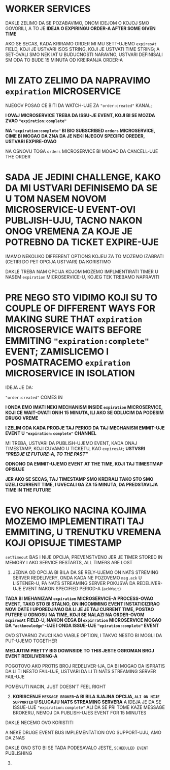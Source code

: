 # WORKER SERVICES

DAKLE ZELIMO DA SE POZABAVIMO, ONOM IDEJOM O KOJOJ SMO GOVORILI, A TO JE **IDEJA O EXPIRINGU ORDER-A AFTER SOME GIVEN TIME**

AKO SE SECAS, KADA KRIRAMO ORDER MI MU SETT-UJEMO `expiresAt` FIELD, KOJI JE USTVARI ISOS STRING, KOJI JE USTVATI TIME STRING; A SET-OVALI SMO NEK IAT U BUDUCNOSTI NARAVNO, USTVARI DEFINISALI SM ODA TO BUDE 15 MINUTA OD KREIRANJA ORDER-A

# MI ZATO ZELIMO DA NAPRAVIMO `expiration` MICROSERVICE

NJEGOV POSAO CE BITI DA WATCH-UJE ZA `"order:created"` KANAL; 

**I OVAJ MICROSERVICE TREBA DA ISSU-JE EVENT, KOJI BI SE MOZDA ZVAO `"expiration:complete"`**

**NA `"expiration:complete"` BI BIO SUBSCRIBED `orders` MICROSERVICE, CIME BI MOGAO DA ZNA DA JE NEKI NJEGOV SPECIFIC OREDER, USTVARI EXPIRE-OVAO**

NA OSNOVU TOGA `orders` MICROSERVICE BI MOGAO DA CANCELL-UJE THE ORDER

# SADA JE JEDINI CHALLENGE, KAKO DA MI USTVARI DEFINISEMO DA SE U TOM NASEM NOVOM MICROSERVICE-U EVENT-OVI PUBLJISH-UJU, TACNO NAKON ONOG VREMENA ZA KOJE JE POTREBNO DA TICKET EXPIRE-UJE

IMAMO NEKOLIKO DIFFERENT OPTIONS KOJEU ZA TO MOZEMO IZABRATI (CETIRI DO PET OPCIJA USTVARI) DA KORISTIMO

DAKLE TREBA NAM OPCIJA KOJOM MOZEMO IMPLMENTIRATI TIMER U NASEM `expiration` MICROSERVICE-U, KOJEG TEK TREBAMO NAPRAVITI

# PRE NEGO STO VIDIMO KOJI SU TO COUPLE OF DIFFERENT WAYS FOR MAKING SURE THAT `expiration` MICROSERVICE WAITS BEFORE EMMITING `"expiration:complete"` EVENT; ZAMISLICEMO I POSMATRACEMO `expiration` MICROSERVICE IN ISOLATION

IDEJA JE DA:

`"order:created"` COMES IN

**I ONDA EMO IMATI NEKI MECHANISM INSIDE `expiration` MICROSERVICE, KOJI CE WAIT-OVATI ONIH 15 MINUTA, ILI AKO SE ODLUCIM DA PODESIM DRUGO VREME**

**I ZELIM ODA KADA PRODJE TAJ PERIOD DA TAJ MECHANISM EMMIT-UJE EVENT U `"expiration:complete"` CHANNEL**

MI TREBA, USTVARI DA PUBLISH-UJEMO EVENT, KADA ONAJ TIMESTAMP, KOJI CUVAMO U TICKETU, KAO `expiresAt`; **USTVSRI *"PREDJE IZ FUTURE-A, TO THE PAST"***

**ODNONO DA EMMIT-UJEMO EVENT AT THE TIME, KOJI TAJ TIMESTMAP OPISUJE**

**JER AKO SE SECAS, TAJ TIMESTAMP SMO KREIRALI TAKO STO SMO UZELI CURRENT TIME, I UVECALI GA ZA 15 MINUTA, DA PREDSTAVLJA TIME IN THE FUTURE**

# EVO NEKOLIKO NACINA KOJIMA MOZEMO IMPLEMENTIRATI TAJ EMMITING, U TRENUTKU VREMENA KOJI OPISUJE TIMESTAMP

`setTimeout` BAS I NIJE OPCIJA, PREVENSTVENO JER JE TIMER STORED IN MEMORY I AKO SERVICE RESTARTS, ALL TIMERS ARE LOST

1. JEDNA OD OPCIJA BI BILA DA SE RELY-UJEMO ON NATS STREMING SERVER REDELIVERY, ONDA KADA NE POZOVEMO `msg.ack` U LISTENER-U, PA NATS STREAMING SERVER POKUSVA DA REDELIVER-UJE EVENT NAKON SPECIFIED PERIOD-A (`ackWait`)  

**TADA BI MEHANIZAM `expiration` MICROSERVICE-A PROCESS-OVAO EVENT, TAKO STO BI STALNO, ON INCOMMING EVENT INSTATICIZIRAO NOVI DATE I UPOREDJIVAO DA LI JE JE TAJ CURRENT TIME, POSTAO FUTERE U ODNOSU NA TIME, KOJI SE NALAZI NA ORDER-OVOM `expiresAt` FIELD-U, NAKON CEGA BI `expirration` MICROSERVICE MOGAO DA `"ackknowledge"`-UJE I ONDA ISSUE-UJE `"epiration:complete"` EVENT**

OVO STVARNO ZVUCI KAO VIABLE OPTION, I TAKVO NESTO BI MOGLI DA PUT-UJEMO TOGETHER

**MEDJUTIM PRETTY BIG DOWNSIDE TO THIS JESTE OGROMAN BROJ EVENT REDILIVERING-A**

POGOTOVO AKO PROTIS BROJ REDELIVER-IJA, DA BI MOGAO DA ISPRATIS DA LI TI NESTO FAIL-UJE, USTVARI DA LI TI NATS STREAMING SERVER FAIL-UJE

POMENUTI NACIN, JUST DOESN'T FEEL RIGHT

2. **KORISCENJE `MESSAGE BROKER`-A BI BILA SJAJNA OPCIJA, `ALI ON NIJE SUPPORTED` U SLUCAJU NATS STREAMING SERVERA**
A IDEJA JE DA SE ISSUE-UJE `"expiration:complete"` ALI DA SE PRI TOME KAZE MESSAGE BROKERU, NEMOJ DA PUBLISH-UJES EVENT FOR 15 MINUTES

DAKLE NECEMO OVO KORISTITI

A NEKE DRUGE EVENT BUS IMPLEMENTATION OVO SUPPORT-UJU, AMO DA ZNAS

DAKLE ONO STO BI SE TADA PODESAVALO JESTE, `SCHEDULED EVENT` PUBLISHING

3. 
